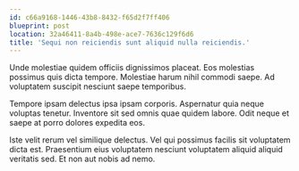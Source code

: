 ```yaml
---
id: c66a9168-1446-43b8-8432-f65d2f7ff406
blueprint: post
location: 32a46411-8a4b-498e-ace7-7636c129f6d6
title: 'Sequi non reiciendis sunt aliquid nulla reiciendis.'
---
```

Unde molestiae quidem officiis dignissimos placeat. Eos molestias possimus quis dicta tempore. Molestiae harum nihil commodi saepe. Ad voluptatem suscipit nesciunt saepe temporibus.

Tempore ipsam delectus ipsa ipsam corporis. Aspernatur quia neque voluptas tenetur. Inventore sit sed omnis quae quidem labore. Odit neque et saepe at porro dolores expedita eos.

Iste velit rerum vel similique delectus. Vel qui possimus facilis sit voluptatem dicta est. Praesentium eius voluptatem nesciunt voluptatem aliquid aliquid veritatis sed. Et non aut nobis ad nemo.